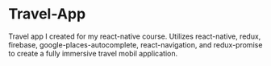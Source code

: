 # Travel-App
Travel app I created for my react-native course. Utilizes react-native, redux, firebase, google-places-autocomplete, react-navigation, and redux-promise to create a fully immersive travel mobil application.
